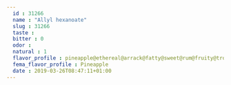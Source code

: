 ```yaml
---
  id : 31266
  name : "Allyl hexanoate"
  slug : 31266
  taste : 
  bitter : 0
  odor : 
  natural : 1
  flavor_profile : pineapple@ethereal@arrack@fatty@sweet@rum@fruity@tropical@cognac
  fema_flavor_profile : Pineapple
  date : 2019-03-26T08:47:11+01:00
---
```



